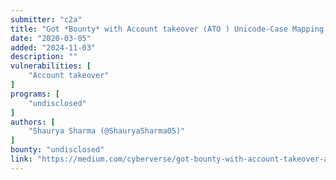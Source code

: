 ```yaml
---
submitter: "c2a"
title: "Got *Bounty* with Account takeover (ATO ) Unicode-Case Mapping Collision !"
date: "2020-03-05"
added: "2024-11-03"
description: ""
vulnerabilities: [
    "Account takeover"
]
programs: [
    "undisclosed"
]
authors: [
    "Shaurya Sharma (@ShauryaSharma05)"
]
bounty: "undisclosed"
link: "https://medium.com/cyberverse/got-bounty-with-account-takeover-ato-unicode-case-mapping-collision-d23a7785e1be"
---
```




